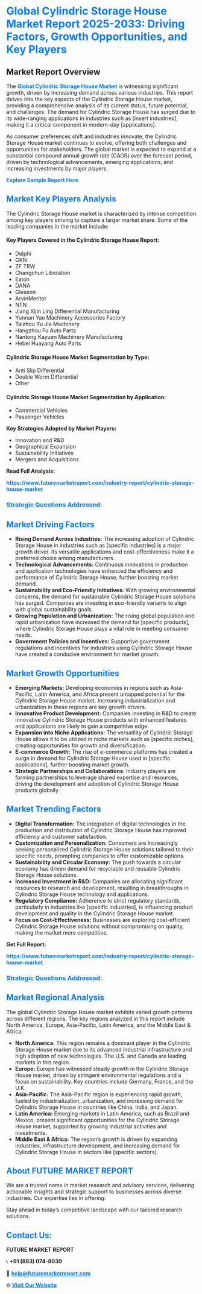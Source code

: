 <h1 style="color: #007BFF;">Global Cylindric Storage House Market Report 2025-2033: Driving Factors, Growth Opportunities, and Key Players</h1>

<section id="overview">
<h2>Market Report Overview</h2>
<p>The <a href="https://www.futuremarketreport.com/industry-report/cylindric-storage-house-market" style="color: #007BFF; text-decoration: none;"><strong>Global Cylindric Storage House Market</strong></a> is witnessing significant growth, driven by increasing demand across various industries. This report delves into the key aspects of the Cylindric Storage House market, providing a comprehensive analysis of its current status, future potential, and challenges. The demand for Cylindric Storage House has surged due to its wide-ranging applications in industries such as [insert industries], making it a critical component in modern-day [applications].</p>
<p>As consumer preferences shift and industries innovate, the Cylindric Storage House market continues to evolve, offering both challenges and opportunities for stakeholders. The global market is expected to expand at a substantial compound annual growth rate (CAGR) over the forecast period, driven by technological advancements, emerging applications, and increasing investments by major players.</p>
</section>

<section id="overview">
<p><a href="https://www.futuremarketreport.com/request-sample/reportId=32533" style="color: #007BFF; text-decoration: none;"><strong>Explore Sample Report Here</strong></a></p>
</section>

<section id="key-players">
<h2 style="color: #007BFF;">Market Key Players Analysis</h2>
<p>The Cylindric Storage House market is characterized by intense competition among key players striving to capture a larger market share. Some of the leading companies in the market include:</p>
<h4>Key Players Covered in the Cylindric Storage House Report:</h4>
<ul><li>Delphi</li><li>GKN</li><li>ZF TRW</li><li>Changchun Liberation</li><li>Eaton</li><li>DANA</li><li>Gleason</li><li>ArvinMeritor</li><li>NTN</li><li>Jiang Xijin Ling Differential Manufacturing</li><li>Yunnan Yao Machinery Accessories Factory</li><li>Taizhou Yu Jie Machinery</li><li>Hangzhou Fu Auto Parts</li><li>Nantong Kayuen Machinery Manufacturing</li><li>Hebei Huayang Auto Parts</li></ul>
<h4>Cylindric Storage House Market Segmentation by Type:</h4>
<ul><li>Anti Slip Differential</li><li>Double Worm Differential</li><li>Other</li></ul>

<h4>Cylindric Storage House Market Segmentation by Application:</h4>
<ul><li>Commercial Vehicles</li><li>Passenger Vehicles</li></ul>
<p><strong>Key Strategies Adopted by Market Players:</strong></p>
<ul>
<li>Innovation and R&D</li>
<li>Geographical Expansion</li>
<li>Sustainability Initiatives</li>
<li>Mergers and Acquisitions</li>
</ul>
</section>

<section>
<p><strong>Read Full Analysis: </strong></p><a href="https://www.futuremarketreport.com/industry-report/cylindric-storage-house-market" style="color: #007BFF; text-decoration: none;"><strong>https://www.futuremarketreport.com/industry-report/cylindric-storage-house-market</strong></a>
<h3 style="color: #007BFF;">Strategic Questions Addressed:</h3>
</section>

<section id="driving-factors">
<h2 style="color: #007BFF;">Market Driving Factors</h2>
<ul>
<li><strong>Rising Demand Across Industries:</strong> The increasing adoption of Cylindric Storage House in industries such as [specific industries] is a major growth driver. Its versatile applications and cost-effectiveness make it a preferred choice among manufacturers.</li>
<li><strong>Technological Advancements:</strong> Continuous innovations in production and application technologies have enhanced the efficiency and performance of Cylindric Storage House, further boosting market demand.</li>
<li><strong>Sustainability and Eco-Friendly Initiatives:</strong> With growing environmental concerns, the demand for sustainable Cylindric Storage House solutions has surged. Companies are investing in eco-friendly variants to align with global sustainability goals.</li>
<li><strong>Growing Population and Urbanization:</strong> The rising global population and rapid urbanization have increased the demand for [specific products], where Cylindric Storage House plays a vital role in meeting consumer needs.</li>
<li><strong>Government Policies and Incentives:</strong> Supportive government regulations and incentives for industries using Cylindric Storage House have created a conducive environment for market growth.</li>
</ul>
</section>

<section id="growth-opportunities">
<h2 style="color: #007BFF;">Market Growth Opportunities</h2>
<ul>
<li><strong>Emerging Markets:</strong> Developing economies in regions such as Asia-Pacific, Latin America, and Africa present untapped potential for the Cylindric Storage House market. Increasing industrialization and urbanization in these regions are key growth drivers.</li>
<li><strong>Innovative Product Development:</strong> Companies investing in R&D to create innovative Cylindric Storage House products with enhanced features and applications are likely to gain a competitive edge.</li>
<li><strong>Expansion into Niche Applications:</strong> The versatility of Cylindric Storage House allows it to be utilized in niche markets such as [specific niches], creating opportunities for growth and diversification.</li>
<li><strong>E-commerce Growth:</strong> The rise of e-commerce platforms has created a surge in demand for Cylindric Storage House used in [specific applications], further boosting market growth.</li>
<li><strong>Strategic Partnerships and Collaborations:</strong> Industry players are forming partnerships to leverage shared expertise and resources, driving the development and adoption of Cylindric Storage House products globally.</li>
</ul>
</section>

<section id="trending-factors">
<h2 style="color: #007BFF;">Market Trending Factors</h2>
<ul>
<li><strong>Digital Transformation:</strong> The integration of digital technologies in the production and distribution of Cylindric Storage House has improved efficiency and customer satisfaction.</li>
<li><strong>Customization and Personalization:</strong> Consumers are increasingly seeking personalized Cylindric Storage House solutions tailored to their specific needs, prompting companies to offer customizable options.</li>
<li><strong>Sustainability and Circular Economy:</strong> The push towards a circular economy has driven demand for recyclable and reusable Cylindric Storage House solutions.</li>
<li><strong>Increased Investment in R&D:</strong> Companies are allocating significant resources to research and development, resulting in breakthroughs in Cylindric Storage House technology and applications.</li>
<li><strong>Regulatory Compliance:</strong> Adherence to strict regulatory standards, particularly in industries like [specific industries], is influencing product development and quality in the Cylindric Storage House market.</li>
<li><strong>Focus on Cost-Effectiveness:</strong> Businesses are exploring cost-efficient Cylindric Storage House solutions without compromising on quality, making the market more competitive.</li>
</ul>
</section>

<section>
<p><strong>Get Full Report: </strong></p><a href="https://www.futuremarketreport.com/industry-report/cylindric-storage-house-market" style="color: #007BFF; text-decoration: none;"><strong>https://www.futuremarketreport.com/industry-report/cylindric-storage-house-market</strong></a>
<h3 style="color: #007BFF;">Strategic Questions Addressed:</h3>
</section>


<section id="regional-analysis">
<h2 style="color: #007BFF;">Market Regional Analysis</h2>
<p>The global Cylindric Storage House market exhibits varied growth patterns across different regions. The key regions analyzed in this report include North America, Europe, Asia-Pacific, Latin America, and the Middle East & Africa:</p>
<ul>
<li><strong>North America:</strong> This region remains a dominant player in the Cylindric Storage House market due to its advanced industrial infrastructure and high adoption of new technologies. The U.S. and Canada are leading markets in this region.</li>
<li><strong>Europe:</strong> Europe has witnessed steady growth in the Cylindric Storage House market, driven by stringent environmental regulations and a focus on sustainability. Key countries include Germany, France, and the U.K.</li>
<li><strong>Asia-Pacific:</strong> The Asia-Pacific region is experiencing rapid growth, fueled by industrialization, urbanization, and increasing demand for Cylindric Storage House in countries like China, India, and Japan.</li>
<li><strong>Latin America:</strong> Emerging markets in Latin America, such as Brazil and Mexico, present significant opportunities for the Cylindric Storage House market, supported by growing industrial activities and investments.</li>
<li><strong>Middle East & Africa:</strong> The region’s growth is driven by expanding industries, infrastructure development, and increasing demand for Cylindric Storage House in sectors like [specific sectors].</li>
</ul>
</section>

<footer>
<h2 style="color: #007BFF;">About FUTURE MARKET REPORT</h2>
<p>We are a trusted name in market research and advisory services, delivering actionable insights and strategic support to businesses across diverse industries. Our expertise lies in offering:</p>

<p>Stay ahead in today’s competitive landscape with our tailored research solutions.</p>

<h2 style="color: #007BFF;">Contact Us:</h2>
<p><strong>FUTURE MARKET REPORT</strong></p>
<p>📞 <strong>+91 (883) 074-8030</strong></p>
<p>📧 <strong><a href="mailto:help@futuremarketreport.com" style="color: #007BFF;">help@futuremarketreport.com</a></strong></p>
<p>🌐 <strong><a href="https://www.futuremarketreport.com/" style="color: #007BFF;">Visit Our Website</a></strong></p>
</footer>